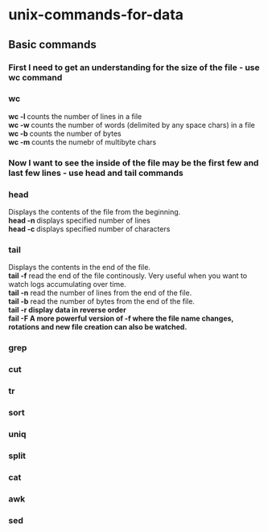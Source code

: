 # unix-commands-for-data
## Basic commands

### First I need to get an understanding for the size of the file - use wc command
### wc
<b>wc -l <filename></b> counts the number of lines in a file <br>
<b>wc -w <filename></b> counts the number of words (delimited by any space chars) in a file <br>
<b>wc -b <filename></b> counts the number of bytes <br>
<b>wc -m <filename></b> counts the numebr of multibyte chars <br>
### Now I want to see the inside of the file may be the first few and last few lines - use head and tail commands
### head
Displays the contents of the file from the beginning. <br>
<b>head -n <number of lines> <file name list></b>  displays specified number of lines <br>
<b>head -c <number of bytes> <file name list></b>  displays specified number of characters<br>
### tail
Displays the contents in the end of the file. <br>
<b>tail -f</b> read the end of the file continously. Very useful when you want to watch logs accumulating over time.<br>
<b>tail -n</b> read the number of lines from the end of the file.<br>
<b>tail -b</b> read the number of bytes from the end of the file.<br>
<b>tail -r<b> display data in reverse order<br>
<b>fail -F</b> A more powerful version of -f where the file name changes, rotations and new file creation can also be watched.<br>
### grep
### cut
### tr
### sort
### uniq

### split
### cat
### awk
### sed
